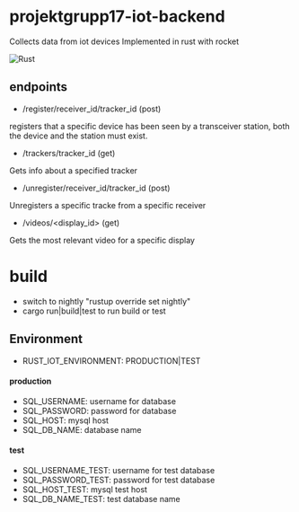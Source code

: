 # projektgrupp17-iot-backend
Collects data from iot devices
Implemented in rust with rocket

![Rust](https://github.com/krummelur/projektgrupp17-iot-backend/workflows/Rust/badge.svg?branch=master&event=push)

## endpoints
* /register/receiver_id/tracker_id (post)

registers that a specific device has been seen by a transceiver station, both the device and the station must exist.

* /trackers/tracker_id (get)

Gets info about a specified tracker 

* /unregister/receiver_id/tracker_id (post)

Unregisters a specific tracke from a specific receiver

* /videos/<display_id> (get)

Gets the most relevant video for a specific display


# build
* switch to nightly "rustup override set nightly"
* cargo run|build|test to run build or test

## Environment
* RUST_IOT_ENVIRONMENT: PRODUCTION|TEST 
#### production
* SQL_USERNAME: username for database
* SQL_PASSWORD: password for database
* SQL_HOST: mysql host
* SQL_DB_NAME: database name
#### test
* SQL_USERNAME_TEST: username for test database
* SQL_PASSWORD_TEST: password for test database
* SQL_HOST_TEST: mysql test host
* SQL_DB_NAME_TEST: test database name

